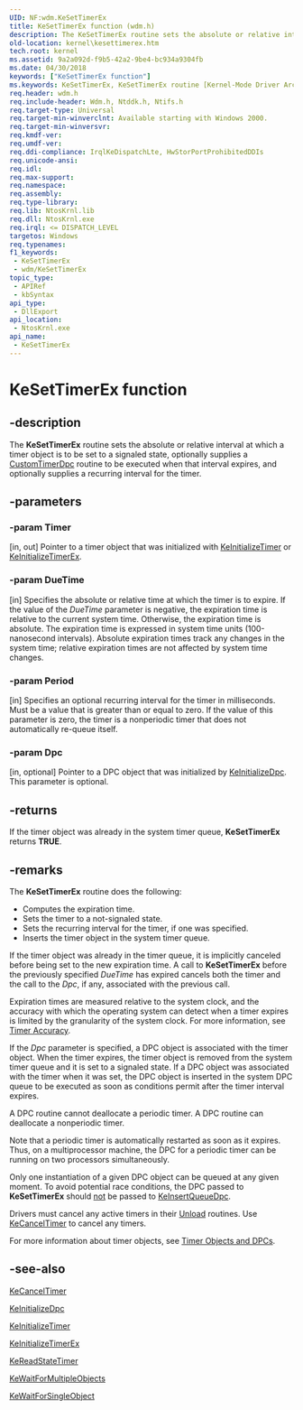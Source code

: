 ```yaml
---
UID: NF:wdm.KeSetTimerEx
title: KeSetTimerEx function (wdm.h)
description: The KeSetTimerEx routine sets the absolute or relative interval at which a timer object is to be set to a signaled state, optionally supplies a CustomTimerDpc routine to be executed when that interval expires, and optionally supplies a recurring interval for the timer.
old-location: kernel\kesettimerex.htm
tech.root: kernel
ms.assetid: 9a2a092d-f9b5-42a2-9be4-bc934a9304fb
ms.date: 04/30/2018
keywords: ["KeSetTimerEx function"]
ms.keywords: KeSetTimerEx, KeSetTimerEx routine [Kernel-Mode Driver Architecture], k105_ca0b6adf-7903-485b-b29c-c406701c3032.xml, kernel.kesettimerex, wdm/KeSetTimerEx
req.header: wdm.h
req.include-header: Wdm.h, Ntddk.h, Ntifs.h
req.target-type: Universal
req.target-min-winverclnt: Available starting with Windows 2000.
req.target-min-winversvr: 
req.kmdf-ver: 
req.umdf-ver: 
req.ddi-compliance: IrqlKeDispatchLte, HwStorPortProhibitedDDIs
req.unicode-ansi: 
req.idl: 
req.max-support: 
req.namespace: 
req.assembly: 
req.type-library: 
req.lib: NtosKrnl.lib
req.dll: NtosKrnl.exe
req.irql: <= DISPATCH_LEVEL
targetos: Windows
req.typenames: 
f1_keywords:
 - KeSetTimerEx
 - wdm/KeSetTimerEx
topic_type:
 - APIRef
 - kbSyntax
api_type:
 - DllExport
api_location:
 - NtosKrnl.exe
api_name:
 - KeSetTimerEx
---
```


# KeSetTimerEx function


## -description

The <b>KeSetTimerEx</b> routine sets the absolute or relative interval at which a timer object is to be set to a signaled state, optionally supplies a <a href="https://msdn.microsoft.com/library/windows/hardware/ff542983">CustomTimerDpc</a> routine to be executed when that interval expires, and optionally supplies a recurring interval for the timer.

## -parameters

### -param Timer 

[in, out]
Pointer to a timer object that was initialized with <a href="/windows-hardware/drivers/ddi/wdm/nf-wdm-keinitializetimer">KeInitializeTimer</a> or <a href="/windows-hardware/drivers/ddi/wdm/nf-wdm-keinitializetimerex">KeInitializeTimerEx</a>.

### -param DueTime 

[in]
Specifies the absolute or relative time at which the timer is to expire. If the value of the <i>DueTime</i> parameter is negative, the expiration time is relative to the current system time. Otherwise, the expiration time is absolute. The expiration time is expressed in system time units (100-nanosecond intervals). Absolute expiration times track any changes in the system time; relative expiration times are not affected by system time changes.

### -param Period 

[in]
Specifies an optional recurring interval for the timer in milliseconds. Must be a value that is greater than or equal to zero. If the value of this parameter is zero, the timer is a nonperiodic timer that does not automatically re-queue itself.

### -param Dpc 

[in, optional]
Pointer to a DPC object that was initialized by <a href="/windows-hardware/drivers/ddi/wdm/nf-wdm-keinitializedpc">KeInitializeDpc</a>. This parameter is optional.

## -returns

If the timer object was already in the system timer queue, <b>KeSetTimerEx</b> returns <b>TRUE</b>.

## -remarks

The <b>KeSetTimerEx</b> routine does the following:

<ul>
<li>
Computes the expiration time.

</li>
<li>
Sets the timer to a not-signaled state.

</li>
<li>
Sets the recurring interval for the timer, if one was specified.

</li>
<li>
Inserts the timer object in the system timer queue.

</li>
</ul>
If the timer object was already in the timer queue, it is implicitly canceled before being set to the new expiration time. A call to <b>KeSetTimerEx</b> before the previously specified <i>DueTime</i> has expired cancels both the timer and the call to the <i>Dpc</i>, if any, associated with the previous call.

Expiration times are measured relative to the system clock, and the accuracy with which the operating system can detect when a timer expires is limited by the granularity of the system clock. For more information, see <a href="/windows-hardware/drivers/kernel/timer-accuracy">Timer Accuracy</a>.

If the <i>Dpc</i> parameter is specified, a DPC object is associated with the timer object. When the timer expires, the timer object is removed from the system timer queue and it is set to a signaled state. If a DPC object was associated with the timer when it was set, the DPC object is inserted in the system DPC queue to be executed as soon as conditions permit after the timer interval expires.

A DPC routine cannot deallocate a periodic timer. A DPC routine can deallocate a nonperiodic timer.

Note that a periodic timer is automatically restarted as soon as it expires. Thus, on a multiprocessor machine, the DPC for a periodic timer can be running on two processors simultaneously.

Only one instantiation of a given DPC object can be queued at any given moment. To avoid potential race conditions, the DPC passed to <b>KeSetTimerEx</b> should <u>not</u> be passed to <a href="/windows-hardware/drivers/ddi/wdm/nf-wdm-keinsertqueuedpc">KeInsertQueueDpc</a>.

Drivers must cancel any active timers in their <a href="/windows-hardware/drivers/ddi/wdm/nc-wdm-driver_unload">Unload</a> routines. Use <a href="/windows-hardware/drivers/ddi/wdm/nf-wdm-kecanceltimer">KeCancelTimer</a> to cancel any timers.

For more information about timer objects, see <a href="/windows-hardware/drivers/kernel/timer-objects-and-dpcs">Timer Objects and DPCs</a>.

## -see-also

<a href="/windows-hardware/drivers/ddi/wdm/nf-wdm-kecanceltimer">KeCancelTimer</a>



<a href="/windows-hardware/drivers/ddi/wdm/nf-wdm-keinitializedpc">KeInitializeDpc</a>



<a href="/windows-hardware/drivers/ddi/wdm/nf-wdm-keinitializetimer">KeInitializeTimer</a>



<a href="/windows-hardware/drivers/ddi/wdm/nf-wdm-keinitializetimerex">KeInitializeTimerEx</a>



<a href="/windows-hardware/drivers/ddi/wdm/nf-wdm-kereadstatetimer">KeReadStateTimer</a>



<a href="/windows-hardware/drivers/ddi/wdm/nf-wdm-kewaitformultipleobjects">KeWaitForMultipleObjects</a>



<a href="/windows-hardware/drivers/ddi/wdm/nf-wdm-kewaitforsingleobject">KeWaitForSingleObject</a>